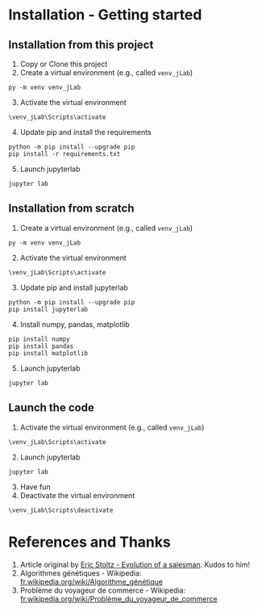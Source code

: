# Installation - Getting started

## Installation from this project
1. Copy or Clone this project
2. Create a virtual environment (e.g., called `venv_jLab`)
```
py -m venv venv_jLab
```
3. Activate the virtual environment
```
\venv_jLab\Scripts\activate
```
4. Update pip and install the requirements
```
python -m pip install --upgrade pip
pip install -r requirements.txt
```
5. Launch jupyterlab
```
jupyter lab
```

## Installation from scratch
1. Create a virtual environment (e.g., called `venv_jLab`)
```
py -m venv venv_jLab
```

2. Activate the virtual environment 
```
\venv_jLab\Scripts\activate
```
3. Update pip and install jupyterlab
```
python -m pip install --upgrade pip
pip install jupyterlab
```
4. Install numpy, pandas, matplotlib

```
pip install numpy
pip install pandas
pip install matplotlib
```
5. Launch jupyterlab
```
jupyter lab
```

## Launch the code
1. Activate the virtual environment (e.g., called `venv_jLab`)
```
\venv_jLab\Scripts\activate
```
2. Launch jupyterlab
```
jupyter lab
```
3. Have fun
4. Deactivate the virtual environment
```
\venv_jLab\Scripts\deactivate
```


# References and Thanks

1. Article original by [Eric Stoltz - Evolution of a salesman](https://towardsdatascience.com/evolution-of-a-salesman-a-complete-genetic-algorithm-tutorial-for-python-6fe5d2b3ca35). Kudos to him!
2. Algorithmes génétiques - Wikipedia: [fr.wikipedia.org/wiki/Algorithme_génétique](https://fr.wikipedia.org/wiki/Algorithme_g%C3%A9n%C3%A9tique)
3. Problème du voyageur de commerce - Wikipedia: [fr.wikipedia.org/wiki/Problème_du_voyageur_de_commerce](https://fr.wikipedia.org/wiki/Probl%C3%A8me_du_voyageur_de_commerce)

